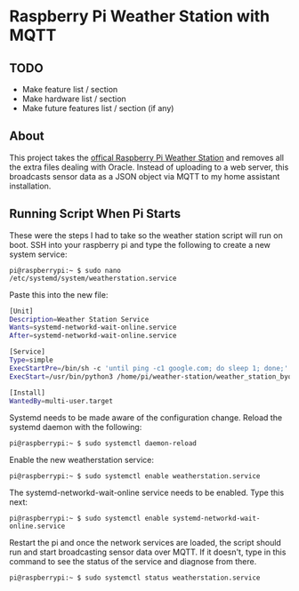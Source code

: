 # Raspberry Pi Weather Station with MQTT

## TODO

- Make feature list / section
- Make hardware list / section
- Make future features list / section (if any)

## About

This project takes the [offical Raspberry Pi Weather Station](https://projects.raspberrypi.org/en/projects/build-your-own-weather-station) and removes all the extra files dealing with Oracle. Instead of uploading to a web server, this broadcasts sensor data as a JSON object via MQTT to my home assistant installation.

## Running Script When Pi Starts

These were the steps I had to take so the weather station script will run on boot. SSH into your raspberry pi and type the following to create a new system service:

```console
pi@raspberrypi:~ $ sudo nano /etc/systemd/system/weatherstation.service
```

Paste this into the new file:

```sh
[Unit]
Description=Weather Station Service
Wants=systemd-networkd-wait-online.service
After=systemd-networkd-wait-online.service

[Service]
Type=simple
ExecStartPre=/bin/sh -c 'until ping -c1 google.com; do sleep 1; done;'
ExecStart=/usr/bin/python3 /home/pi/weather-station/weather_station_byo.py > /home/pi/weather-station/logs/log.txt 2>$1

[Install]
WantedBy=multi-user.target
```

Systemd needs to be made aware of the configuration change. Reload the systemd daemon with the following:

```console
pi@raspberrypi:~ $ sudo systemctl daemon-reload
```

Enable the new weatherstation service:

```console
pi@raspberrypi:~ $ sudo systemctl enable weatherstation.service
```

The systemd-networkd-wait-online service needs to be enabled. Type this next:

```console
pi@raspberrypi:~ $ sudo systemctl enable systemd-networkd-wait-online.service
```

Restart the pi and once the network services are loaded, the script should run and start broadcasting sensor data over MQTT. If it doesn't, type in this command to see the status of the service and diagnose from there.

```console
pi@raspberrypi:~ $ sudo systemctl status weatherstation.service
```